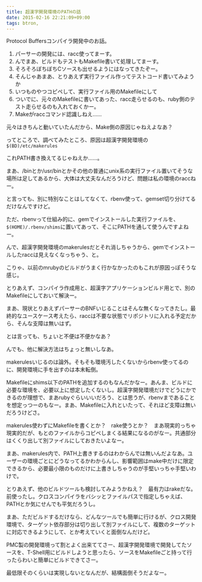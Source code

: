 ```yaml
---
title: 超漢字開発環境のPATHの話
date: 2015-02-16 22:21:09+09:00
tags: btron, 
---
```

Protocol Buffersコンパイラ開発中のお話。

<ol><li>パーサーの開発には、racc使ってまーす。</li>
<li>んでまあ、ビルドもテストもMakefile書いて処理してまーす。</li>
<li>そろそろぼちぼちCソースも出せるようにはなってきたぞー。</li>
<li>そんじゃあまあ、とりあえず実行ファイル作ってテストコード書いてみようか</li>
<li>いつものやつコピペして、実行ファイル用のMakefileにして</li>
<li>ついでに、元々のMakefileに書いてあった、racc走らせるのも、ruby側のテスト走らせるのも入れておくかー。</li>
<li>Makeがraccコマンド認識しねえ……</li></ol>

元々はきちんと動いていたんだから、Make側の原因じゃねえよなあ？

ってところで、調べてみたところ、原因は超漢字開発環境の<code>$(BD)/etc/makerules</code>

これPATH書き換えてるじゃねえか……。

まあ、/binとか/usr/binとかその他の普通にunix系の実行ファイル置いてそうな場所は足してあるから、大体は大丈夫なんだろうけど、問題は私の環境のraccねー。

と言っても、別に特別なことはしてなくて、rbenv使って、gemset切り分けてるだけなんですけど。

ただ、rbenvって仕組み的に、gemでインストールした実行ファイルを、<code>$(HOME)/.rbenv/shims</code>に置いてあって、そこにPATHを通して使うんですよねー。

んで、超漢字開発環境のmakerulesだとそれ消しちゃうから、gemでインストールしたraccは見えなくなっちゃう、と。

こりゃ、以前のmrubyのビルドがうまく行かなかったのもこれが原因っぽそうな感じ。

とりあえず、コンパイラ作成用と、超漢字アプリケーションビルド用とで、別のMakefileにしておいて解決ー。

まあ、現状とりあえずパーサーのBNFいじることはそんな無くなってきたし。最終的なユースケース考えたら、raccは不要な状態でリポジトリに入れる予定だから、そんな支障は無いはず。

とは言っても、ちょいと不便は不便かなあ？

んでも、他に解決方法はちょっと無いしなあ。

makerulesいじるのは論外。そもそも環境汚したくないからrbenv使ってるのに、開発環境に手を出すのは本末転倒。

Makefileにshims以下のPATHを追加するのもなんだかなー。あんま、ビルドに必要な環境を、必要以上に想定したくないし。超漢字開発環境だけでどうにかできるのが理想で、まあrubyぐらいいいだろう、とは思うが、rbenvまであることを想定っつーのもなー。まあ、Makefileに入れといたって、それほど支障は無いだろうけどさ。

makerules使わずにMakefileを書くとか？　rake使うとか？　まあ現実的っちゃ現実的だが、もとのファイルからコピペしまくる結果になるのがなー。共通部分はくくり出して別ファイルにしておきたいよなー。

まあ、makerules内で、PATH上書きするのはわからんでは無いんだよなあ。ユーザーの環境ごとにどうなってるかわからんし、影響範囲はmake中だけに限定できるから、必要最小限のものだけに上書きしちゃうのが手堅いっちゃ手堅いわけで。

とりあえず、他のビルドツールも検討してみようかねえ？　最有力はrakeだな。前使ったし。クロスコンパイラをバシッとファイルパスで指定しちゃえば、PATHとか気にせんでも平気だろうし。

まあ、ただビルドするだけなら、どんなツールでも簡単に行けるが、クロス開発環境で、ターゲット依存部分は切り出して別ファイルにして、複数のターゲットに対応できるようにして、とか考えていくと面倒なんだけど。

PMC製の開発環境って割とよく出来ててさー、超漢字開発環境で開発してたソースを、T-Shell用にビルドしようと思ったら、ソースをMakefileごと持って行ったらわいと簡単にビルドできてさー。

最低限そのくらいは実現しないとなんだが、結構面倒そうだよなー。
